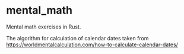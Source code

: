 # mental_math

Mental math exercises in Rust.

The algorithm for calculation of calendar dates taken from https://worldmentalcalculation.com/how-to-calculate-calendar-dates/
